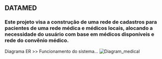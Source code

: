 <h2> DATAMED </h2>

<h3>Este projeto visa a construção de uma rede de cadastros para pacientes de uma rede médica e médicos locais, alocando a necessidade do usuário com base em médicos disponíveis e rede do convênio médico.</h3>

Diagrama ER >> Funcionamento do sistema...
![Diagram_medical](https://github.com/kauecodify/O-Hospital-Fundamental/assets/143859403/dc092837-da4f-4534-9d4a-ff06a6373319)
